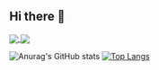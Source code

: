 ## Hi there 👋

<a href="https://github.com/anuraghazra/github-readme-stats">
  <img align="center" src="![Anurag's GitHub stats](https://github-readme-stats.vercel.app/api?username=Longlinga&show_icons=true&theme=shadow_blue)" />
</a>
<a href="https://github.com/anuraghazra/convoychat">
  <img align="center" src="[![Top Langs](https://github-readme-stats.vercel.app/api/top-langs/?username=Longlinga&layout=compact)](https://github.com/Longlinga/GraduationDesign)" />
</a>

![Anurag's GitHub stats](https://github-readme-stats.vercel.app/api?username=Longlinga&show_icons=true&theme=shadow_blue)
[![Top Langs](https://github-readme-stats.vercel.app/api/top-langs/?username=Longlinga&layout=compact)](https://github.com/anuraghazra/github-readme-stats)

<!--
**Longlinga/Longlinga** is a ✨ _special_ ✨ repository because its `README.md` (this file) appears on your GitHub profile.

Here are some ideas to get you started:

- 🔭 I’m currently working on ...
- 🌱 I’m currently learning ...
- 👯 I’m looking to collaborate on ...
- 🤔 I’m looking for help with ...
- 💬 Ask me about ...
- 📫 How to reach me: ...
- 😄 Pronouns: ...
- ⚡ Fun fact: ...
-->
